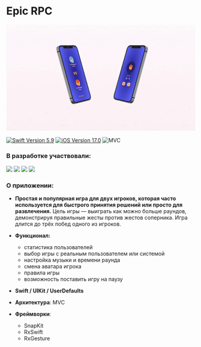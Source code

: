 # Epic RPC

![Альтернативный текст](Epic_RPC/Resources/Assets.xcassets/epic.dataset/epic.gif)

<p align="left"> 
<a href="https://swift.org">
<img src="https://img.shields.io/badge/Swift-5.9-mediumslateblue" alt="Swift Version 5.9" /></a>
<a href="https://developer.apple.com/ios/">
<img src="https://img.shields.io/badge/iOS-17.0%2B-indianred" alt="iOS Version 17.0"/></a>
<img src="https://img.shields.io/badge/MVC-goldenrod" alt="MVC" />
</p>

### В разработке участвовали:
<p align="left"> 
<a href="https://github.com/13NotReal13">
<img src="https://img.shields.io/badge/13NotReal13-mediumslateblue"/></a>
<a href="https://github.com/dsm5e">
<img src="https://img.shields.io/badge/dsm5e-indianred"/></a>
<a href="https://github.com/HelenaLog">
<img src="https://img.shields.io/badge/HelenaLog-goldenrod"/></a>
<a href="https://github.com/AZavershinskiy">
<img src="https://img.shields.io/badge/AZavershinskiy-mediumslateblue"/></a>
</p>

### О приложении:

- **Простая и популярная игра для двух игроков, которая часто используется для быстрого принятия решений или просто для развлечения.** Цель игры — выиграть как можно больше раундов, демонстрируя правильные жесты против жестов соперника. Игра длится до трёх побед одного из игроков.

- **Функционал:**
  * статистика пользователей 
  * выбор игры с реальным пользователем или системой
  * настройка музыки и времени раунда
  * смена аватара игрока
  * правила игры 
  * возможность поставить игру на паузу

- **Swift / UIKit / UserDefaults**
  
- **Архитектура**: MVC
  
- **Фреймворки**: 
  * SnapKit 
  * RxSwift
  * RxGesture

